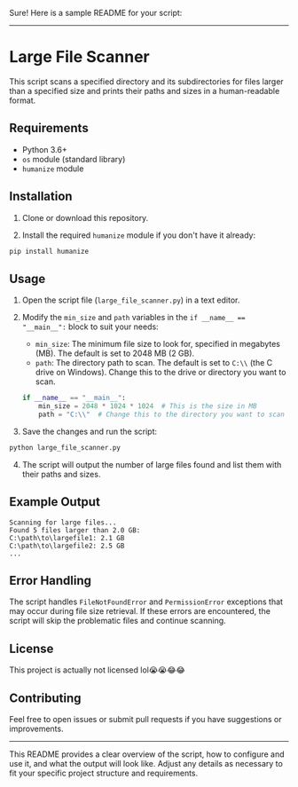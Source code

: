Sure! Here is a sample README for your script:

---

# Large File Scanner

This script scans a specified directory and its subdirectories for files larger than a specified size and prints their paths and sizes in a human-readable format.

## Requirements

- Python 3.6+
- `os` module (standard library)
- `humanize` module

## Installation

1. Clone or download this repository.

2. Install the required `humanize` module if you don't have it already:

```sh
pip install humanize
```

## Usage

1. Open the script file (`large_file_scanner.py`) in a text editor.

2. Modify the `min_size` and `path` variables in the `if __name__ == "__main__":` block to suit your needs:

    - `min_size`: The minimum file size to look for, specified in megabytes (MB). The default is set to 2048 MB (2 GB).
    - `path`: The directory path to scan. The default is set to `C:\\` (the C drive on Windows). Change this to the drive or directory you want to scan.

    ```python
    if __name__ == "__main__":
        min_size = 2048 * 1024 * 1024  # This is the size in MB
        path = "C:\\"  # Change this to the directory you want to scan
    ```

3. Save the changes and run the script:

```sh
python large_file_scanner.py
```

4. The script will output the number of large files found and list them with their paths and sizes.

## Example Output

```
Scanning for large files...
Found 5 files larger than 2.0 GB:
C:\path\to\largefile1: 2.1 GB
C:\path\to\largefile2: 2.5 GB
...
```

## Error Handling

The script handles `FileNotFoundError` and `PermissionError` exceptions that may occur during file size retrieval. If these errors are encountered, the script will skip the problematic files and continue scanning.

## License

This project is actually not licensed lol😭😭😂😂

## Contributing

Feel free to open issues or submit pull requests if you have suggestions or improvements.

---

This README provides a clear overview of the script, how to configure and use it, and what the output will look like. Adjust any details as necessary to fit your specific project structure and requirements.
